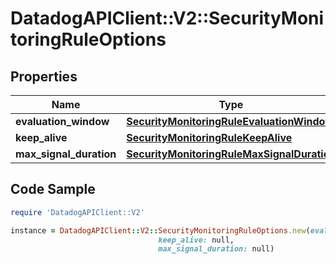 # DatadogAPIClient::V2::SecurityMonitoringRuleOptions

## Properties

Name | Type | Description | Notes
------------ | ------------- | ------------- | -------------
**evaluation_window** | [**SecurityMonitoringRuleEvaluationWindow**](SecurityMonitoringRuleEvaluationWindow.md) |  | [optional] 
**keep_alive** | [**SecurityMonitoringRuleKeepAlive**](SecurityMonitoringRuleKeepAlive.md) |  | [optional] 
**max_signal_duration** | [**SecurityMonitoringRuleMaxSignalDuration**](SecurityMonitoringRuleMaxSignalDuration.md) |  | [optional] 

## Code Sample

```ruby
require 'DatadogAPIClient::V2'

instance = DatadogAPIClient::V2::SecurityMonitoringRuleOptions.new(evaluation_window: null,
                                 keep_alive: null,
                                 max_signal_duration: null)
```


